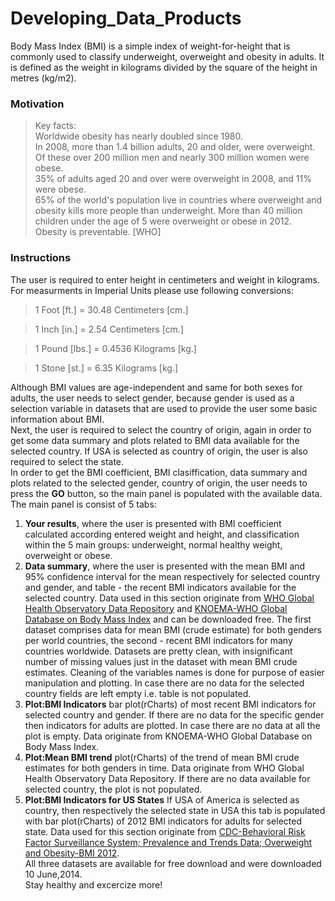 # Developing_Data_Products
Body Mass Index (BMI) is a simple index of weight-for-height that is commonly used to classify underweight, overweight and obesity in adults. It is defined as the weight in kilograms divided by the square of the height in metres (kg/m2).  

### Motivation  

> Key facts:    
  Worldwide obesity has nearly doubled since 1980.  
In 2008, more than 1.4 billion adults, 20 and older, were overweight. Of these over 200 million men and nearly 300 million women were obese.  
35% of adults aged 20 and over were overweight in 2008, and 11% were obese.  
65% of the world's population live in countries where overweight and obesity kills more people than underweight.
More than 40 million children under the age of 5 were overweight or obese in 2012.  
Obesity is preventable. [WHO]

### Instructions

The user is required to enter height in centimeters and weight in kilograms.
For measurments in Imperial Units please use following conversions:

> 1 Foot [ft.] = 30.48 Centimeters [cm.] 

> 1 Inch [in.] = 2.54 Centimeters [cm.]

> 1 Pound [lbs.] = 0.4536 Kilograms [kg.]

> 1 Stone [st.] = 6.35 Kilograms [kg.]

Although BMI values are age-independent and same for both sexes for adults, the user needs to select gender, because gender is used as a selection variable in datasets that are used to provide the user some basic information about BMI.  
Next, the user is required to select the country of origin, again in order to get some data summary and plots related to BMI data available for the selected country. If USA is selected as country of origin, the user is also required to select the state.  
In order to get the BMI coefficient, BMI clasiffication, data summary and plots related to the selected gender, country of origin, the user needs to press the **GO** button, so the main panel is populated with the available data.  
The main panel is consist of 5 tabs:  
1. **Your results**, where the user is presented with BMI coefficient calculated according entered weight and height, and classification within the 5 main groups: underweight, normal healthy weight, overweight or obese.  
2. **Data summary**, where the user is presented with the mean BMI and 95% confidence interval for the mean respectively for selected country and gender, and table - the recent BMI indicators available for the selected country. Data used in this section originate from [WHO Global Health Observatory Data Repository](http://apps.who.int/gho/data/node.main.A903?lang=en) and [KNOEMA-WHO Global Database on Body Mass Index](http://knoema.com/WHOGDOBMIMay/who-global-database-on-body-mass-index-bmi) and can be downloaded free. The first dataset comprises data for mean BMI (crude estimate) for both genders per world countries, the second - recent BMI indicators for many countries worldwide. Datasets are pretty clean, with insignificant number of missing values just in the dataset with mean BMI crude estimates. Cleaning of the variables names is done for purpose of easier manipulation and plotting. In case there are no data for the selected country fields are left empty i.e. table is not populated.  
3. **Plot:BMI Indicators** bar plot(rCharts) of most recent BMI indicators for selected country and gender. If there are no data for the specific gender then indicators for adults are plotted. In case there are no data at all the plot is empty. Data originate from KNOEMA-WHO Global Database on Body Mass Index.   
4. **Plot:Mean BMI trend** plot(rCharts) of the trend of mean BMI crude estimates for both genders in time. Data originate from WHO Global Health Observatory Data Repository. If there are no data available for selected country, the plot is not populated.  
5. **Plot:BMI Indicators for US States** If USA of America is selected as country, then respectively the selected state in USA this tab is populated with bar plot(rCharts) of 2012 BMI indicators for adults for selected state. Data used for this section originate from [CDC-Behavioral Risk Factor Surveillance System; Prevalence and Trends Data; Overweight and Obesity-BMI 2012](http://apps.nccd.cdc.gov/brfss/list.asp?cat=OB&yr=2012&qkey=8261&state=All).  
All three datasets are available for free download and were downloaded 10 June,2014.  
Stay healthy and excercize more!
